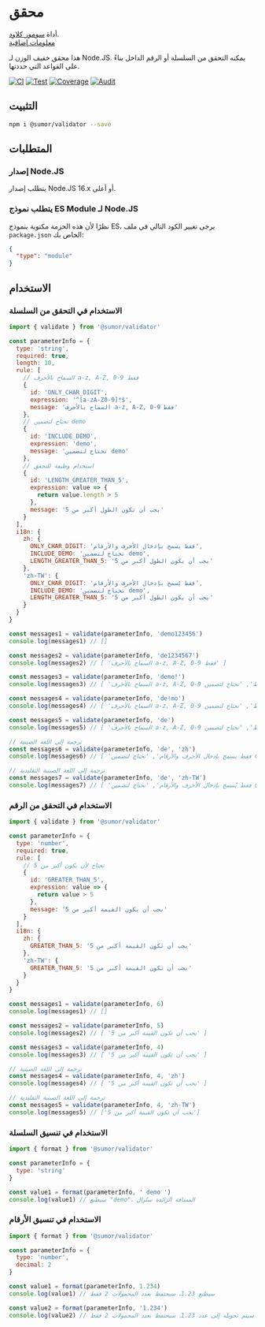 # محقق

أداة [سومور كلاود](https://sumor.cloud).  
[معلومات إضافية](https://sumor.cloud)

هذا محقق خفيف الوزن لـ Node.JS.
يمكنه التحقق من السلسلة أو الرقم الداخل بناءً على القواعد التي حددتها.

[![CI](https://github.com/sumor-cloud/validator/actions/workflows/ci.yml/badge.svg)](https://github.com/sumor-cloud/validator/actions/workflows/ci.yml)
[![Test](https://github.com/sumor-cloud/validator/actions/workflows/ut.yml/badge.svg)](https://github.com/sumor-cloud/validator/actions/workflows/ut.yml)
[![Coverage](https://github.com/sumor-cloud/validator/actions/workflows/coverage.yml/badge.svg)](https://github.com/sumor-cloud/validator/actions/workflows/coverage.yml)
[![Audit](https://github.com/sumor-cloud/validator/actions/workflows/audit.yml/badge.svg)](https://github.com/sumor-cloud/validator/actions/workflows/audit.yml)

## التثبيت

```bash
npm i @sumor/validator --save
```

## المتطلبات

### إصدار Node.JS

يتطلب إصدار Node.JS 16.x أو أعلى.

### يتطلب نموذج ES Module لـ Node.JS

نظرًا لأن هذه الحزمة مكتوبة بنموذج ES،
يرجى تغيير الكود التالي في ملف `package.json` الخاص بك:

```json
{
  "type": "module"
}
```

## الاستخدام

### الاستخدام في التحقق من السلسلة

```js
import { validate } from '@sumor/validator'

const parameterInfo = {
  type: 'string',
  required: true,
  length: 10,
  rule: [
    // السماح بالأحرف a-z, A-Z, 0-9 فقط
    {
      id: 'ONLY_CHAR_DIGIT',
      expression: '^[a-zA-Z0-9]*$',
      message: 'السماح بالأحرف a-z, A-Z, 0-9 فقط'
    },
    // تحتاج لتضمين demo
    {
      id: 'INCLUDE_DEMO',
      expression: 'demo',
      message: 'تحتاج لتضمين demo'
    },
    // استخدام وظيفة للتحقق
    {
      id: 'LENGTH_GREATER_THAN_5',
      expression: value => {
        return value.length > 5
      },
      message: 'يجب أن تكون الطول أكبر من 5'
    }
  ],
  i18n: {
    zh: {
      ONLY_CHAR_DIGIT: 'فقط يسمح بإدخال الأحرف والأرقام',
      INCLUDE_DEMO: 'تحتاج لتضمين demo',
      LENGTH_GREATER_THAN_5: 'يجب أن يكون الطول أكبر من 5'
    },
    'zh-TW': {
      ONLY_CHAR_DIGIT: 'فقط يُسمح بإدخال الأحرف والأرقام',
      INCLUDE_DEMO: 'تحتاج لتضمين demo',
      LENGTH_GREATER_THAN_5: 'يجب أن يكون الطول أكبر من 5'
    }
  }
}

const messages1 = validate(parameterInfo, 'demo123456')
console.log(messages1) // []

const messages2 = validate(parameterInfo, 'de1234567')
console.log(messages2) // [ 'السماح بالأحرف a-z, A-Z, 0-9 فقط' ]

const messages3 = validate(parameterInfo, 'demo!')
console.log(messages3) // [ 'السماح بالأحرف a-z, A-Z, 0-9 فقط', 'تحتاج لتضمين demo' ]

const messages4 = validate(parameterInfo, 'de!mo')
console.log(messages4) // [ 'السماح بالأحرف a-z, A-Z, 0-9 فقط', 'تحتاج لتضمين demo' ]

const messages5 = validate(parameterInfo, 'de')
console.log(messages5) // [ 'السماح بالأحرف a-z, A-Z, 0-9 فقط', 'تحتاج لتضمين demo', 'يجب أن يكون الطول أكبر من 5' ]

// ترجمة إلى اللغة الصينية
const messages6 = validate(parameterInfo, 'de', 'zh')
console.log(messages6) // [ 'فقط يسمح بإدخال الأحرف والأرقام', 'تحتاج لتضمين demo', 'يجب أن يكون الطول أكبر من 5' ]

// ترجمة إلى اللغة الصينية التقليدية
const messages7 = validate(parameterInfo, 'de', 'zh-TW')
console.log(messages7) // [ 'فقط يُسمح بإدخال الأحرف والأرقام', 'تحتاج لتضمين demo', 'يجب أن يكون الطول أكبر من 5' ]
```

### الاستخدام في التحقق من الرقم

```js
import { validate } from '@sumor/validator'

const parameterInfo = {
  type: 'number',
  required: true,
  rule: [
    // تحتاج لأن يكون أكبر من 5
    {
      id: 'GREATER_THAN_5',
      expression: value => {
        return value > 5
      },
      message: 'يجب أن يكون القيمة أكبر من 5'
    }
  ],
  i18n: {
    zh: {
      GREATER_THAN_5: 'يجب أن تكون القيمة أكبر من 5'
    },
    'zh-TW': {
      GREATER_THAN_5: 'يجب أن تكون القيمة أكبر من 5'
    }
  }
}

const messages1 = validate(parameterInfo, 6)
console.log(messages1) // []

const messages2 = validate(parameterInfo, 5)
console.log(messages2) // [ 'يجب أن تكون القيمة أكبر من 5' ]

const messages3 = validate(parameterInfo, 4)
console.log(messages3) // [ 'يجب أن تكون القيمة أكبر من 5' ]

// ترجمة إلى اللغة الصينية
const messages4 = validate(parameterInfo, 4, 'zh')
console.log(messages4) // [ 'يجب أن تكون القيمة أكبر من 5' ]

// ترجمة إلى اللغة الصينية التقليدية
const messages5 = validate(parameterInfo, 4, 'zh-TW')
console.log(messages5) // ['يجب أن تكون القيمة أكبر من 5']
```

### الاستخدام في تنسيق السلسلة

```js
import { format } from '@sumor/validator'

const parameterInfo = {
  type: 'string'
}

const value1 = format(parameterInfo, ' demo ')
console.log(value1) // سيطبع "demo"، المسافة الزائدة ستُزال
```

### الاستخدام في تنسيق الأرقام

```js
import { format } from '@sumor/validator'

const parameterInfo = {
  type: 'number',
  decimal: 2
}

const value1 = format(parameterInfo, 1.234)
console.log(value1) // سيطبع 1.23، سيحتفظ بعدد المحمولات 2 فقط

const value2 = format(parameterInfo, '1.234')
console.log(value2) // سيتم تحويله إلى عدد 1.23، سيحتفظ بعدد المحمولات 2 فقط
```